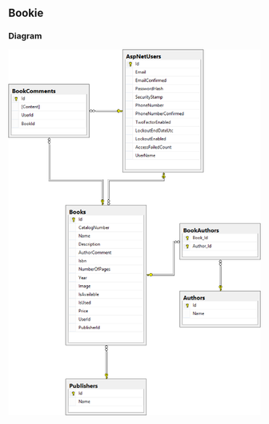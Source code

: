 ## Bookie

### Diagram

![screenshot](https://raw.githubusercontent.com/Team-Charlotte-Bronte/ASP-NET-Web-Forms-Teamwork-2014/master/Bookie/Diagram/Diagram.png)
